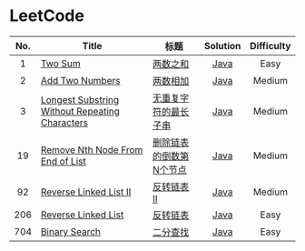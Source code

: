 # LeetCode

<!-- ![Travis CI Status](https://travis-ci.org/lulululbj/LeetCode.svg?branch=master)
[![codecov](https://codecov.io/gh/lulululbj/LeetCode/branch/master/graph/badge.svg)](https://codecov.io/gh/lulululbj/LeetCode) -->


<!-- #### [Array](src/main/luyao/array) (10/101) -->


| No. | Title | 标题 | Solution | Difficulty |
| :---: | ----- | ------ | :--------: | :----------: |
|1|[Two Sum](note/001_two_sum.md) | [两数之和](note/001_two_sum.md) | [Java](src/main/leetcode/_001_twoSum/TwoSum.java) |Easy|
|2|[Add Two Numbers](note/002_add_two_numbers.md) |[两数相加](note/002_add_two_numbers.md) | [Java](src/main/leetcode/_002_addTwoNumbers/AddTwoNumbers.java)  |Medium|
|3| [Longest Substring Without Repeating Characters](note/003_longest_substring_without_repeating_characters.md) |[无重复字符的最长子串](note/003_longest_substring_without_repeating_characters.md) | [Java](src/main/leetcode/_003_longestSubstring/LongestSubstring.java)  |Medium|
|19| [Remove Nth Node From End of List](note/019_remove_nth_node_from_end.md)|[删除链表的倒数第N个节点](note/019_remove_nth_node_from_end.md) |[Java](src/main/leetcode/_019_remove_nth_node_from_end/RemoveNthNodeFromEnd.java)  |Medium|  
|92| [Reverse Linked List II](note/092_reverse_linkedlist_II.md)|[反转链表 II](note/092_reverse_linkedlist_II.md) |[Java](src/main/leetcode/_092_reverse_linkedlist_II/ReverseLinkedList_II.java)  |Medium|  
|206| [Reverse Linked List](note/206_reverse_linked_list.md)|[反转链表](note/206_reverse_linked_list.md) |[Java](src/main/leetcode/_206_reverse_linkedlist/ReverseLinkedList.java)  |Easy|  
|704| [Binary Search](note/704_binary_search.md)|[二分查找](note/704_binary_search.md) | [Java](src/main/leetcode/_704_binary_search/BinarySearch.java)  |Easy|
